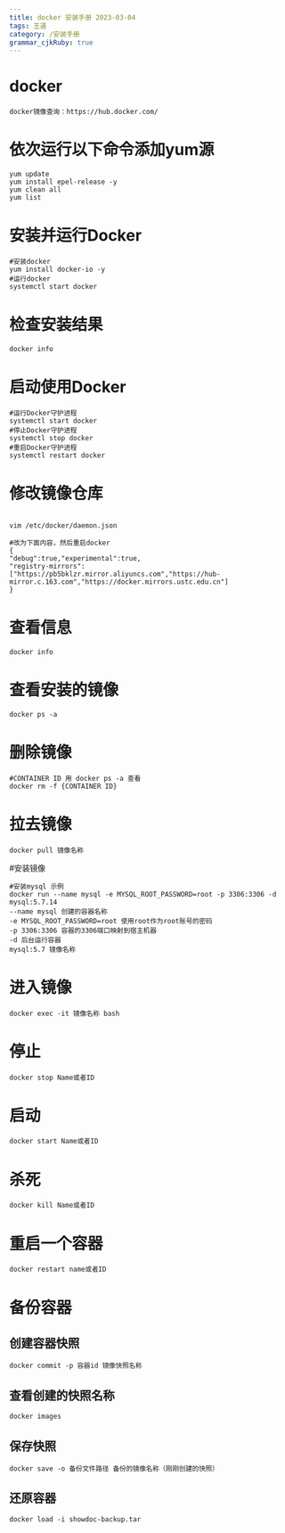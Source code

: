 ```yaml
---
title: docker 安装手册 2023-03-04
tags: 王道
category: /安装手册
grammar_cjkRuby: true
---
```


# docker
```plaintext?linenums
docker镜像查询：https://hub.docker.com/
```
# 依次运行以下命令添加yum源
```sh?linenums
yum update
yum install epel-release -y
yum clean all
yum list
```
# 安装并运行Docker
```sh?linenums
#安装docker
yum install docker-io -y
#运行docker
systemctl start docker
```
# 检查安装结果
```sh?linenums
docker info
```
# 启动使用Docker
```sh?linenums
#运行Docker守护进程
systemctl start docker     
#停止Docker守护进程
systemctl stop docker     
#重启Docker守护进程
systemctl restart docker   
```
# 修改镜像仓库
```sh?linenums

vim /etc/docker/daemon.json

#改为下面内容，然后重启docker
{
"debug":true,"experimental":true,
"registry-mirrors":["https://pb5bklzr.mirror.aliyuncs.com","https://hub-mirror.c.163.com","https://docker.mirrors.ustc.edu.cn"]
}
```
# 查看信息
```sh?linenums
docker info
```
# 查看安装的镜像
```sh?linenums
docker ps -a
```
# 删除镜像 
```sh?linenums
#CONTAINER ID 用 docker ps -a 查看
docker rm -f {CONTAINER ID}
```
# 拉去镜像
```sh?linenums
docker pull 镜像名称
```
#安装镜像
```sh?linenums
#安装mysql 示例
docker run --name mysql -e MYSQL_ROOT_PASSWORD=root -p 3306:3306 -d mysql:5.7.14
--name mysql 创建的容器名称
-e MYSQL_ROOT_PASSWORD=root 使用root作为root账号的密码
-p 3306:3306 容器的3306端口映射到宿主机器
-d 后台运行容器
mysql:5.7 镜像名称
```
# 进入镜像
```sh?linenums
docker exec -it 镜像名称 bash
```
# 停止
```sh?linenums
docker stop Name或者ID  
```
# 启动
```sh?linenums
docker start Name或者ID  
```
# 杀死
```sh?linenums
docker kill Name或者ID  
```
# 重启一个容器
```sh?linenums
docker restart name或者ID
```
# 备份容器
## 创建容器快照
```sh?linenums
docker commit -p 容器id 镜像快照名称
```
## 查看创建的快照名称
```sh?linenums
docker images
```
## 保存快照
```sh?linenums
docker save -o 备份文件路径 备份的镜像名称（刚刚创建的快照）
```
## 还原容器
```sh?linenums
docker load -i showdoc-backup.tar
```

  
  
  
  
  
  
  
  
  
  
  
  
  
  
  
  
  
  
  
  
  
  
  